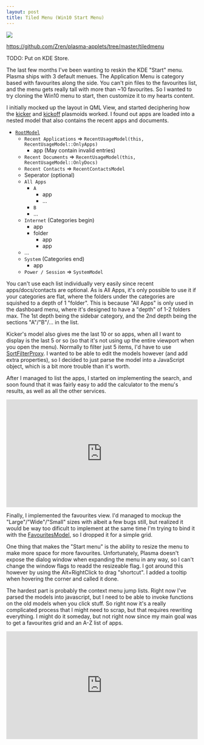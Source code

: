```yaml
---
layout: post
title: Tiled Menu (Win10 Start Menu)
---
```


![](https://i.imgur.com/CFBEkIh.jpg)

<https://github.com/Zren/plasma-applets/tree/master/tiledmenu>

TODO: Put on KDE Store.

The last few months I've been wanting to reskin the KDE "Start" menu. Plasma ships with 3 default menues. The Application Menu is category based with favourites along the side. You can't pin files to the favourites list, and the menu gets really tall with more than ~10 favourites. So I wanted to try cloning the Win10 menu to start, then customize it to my hearts content.

I initially mocked up the layout in QML View, and started deciphering how the [kicker](https://github.com/KDE/plasma-desktop/tree/master/applets/kicker) and [kickoff](https://github.com/KDE/plasma-desktop/tree/master/applets/kickoff) plasmoids worked. I found out apps are loaded into a nested model that also contains the recent apps and documents.

* [`RootModel`](https://github.com/KDE/plasma-desktop/blob/master/applets/kicker/plugin/rootmodel.h)
	* `Recent Applications` => `RecentUsageModel(this, RecentUsageModel::OnlyApps)`
		* app (May contain invalid entries)
	* `Recent Documents` => `RecentUsageModel(this, RecentUsageModel::OnlyDocs)`
	* `Recent Contacts` => `RecentContactsModel`
	* Seperator (optional)
	* `All Apps` 
		* `A`
			* app
			* ...
		* `B`
		* ...
	* `Internet` (Categories begin)
		* app
		* folder
			* app
			* app
	* ...
	* `System` (Categories end)
		* app
	* `Power / Session` => `SystemModel`

You can't use each list individually very easily since recent apps/docs/contacts are optional. As is All Apps, it's only possible to use it if your categories are flat, where the folders under the categories are squished to a depth of 1 "folder". This is because "All Apps" is only used in the dashboard menu, where it's designed to have a "depth" of 1-2 folders max. The 1st depth being the sidebar category, and the 2nd depth being the sections "A"/"B"/... in the list.

Kicker's model also gives me the last 10 or so apps, when all I want to display is the last 5 or so (so that it's not using up the entire viewport when you open the menu). Normally to filter just 5 items, I'd have to use [SortFilterProxy](https://api.kde.org/frameworks/plasma-framework/html/classPlasma_1_1SortFilterModel.html). I wanted to be able to edit the models however (and add extra properties), so I decided to just parse the model into a JavaScript object, which is a bit more trouble than it's worth.

After I managed to list the apps, I started on implementing the search, and soon found that it was fairly easy to add the calculator to the menu's results, as well as all the other services.

<div class="outset">
	<div style="width: 100%; height: 0px; position: relative; padding-bottom: 56.250%;"><iframe src="https://streamable.com/e/h9us" frameborder="0" allowfullscreen webkitallowfullscreen mozallowfullscreen scrolling="no" style="width: 100%; height: 100%; position: absolute;"></iframe></div>
</div>

Finally, I implemented the favourites view. I'd managed to mockup the "Large"/"Wide"/"Small" sizes with albeit a few bugs still, but realized it would be way too dificult to implement at the same time I'm trying to bind it with the [FavouritesModel](https://github.com/KDE/plasma-desktop/blob/master/applets/kicker/plugin/favoritesmodel.h), so I dropped it for a simple grid.

One thing that makes the "Start menu" is the ability to resize the menu to make more space for more favourites. Unfortunately, Plasma doesn't expose the dialog window when expanding the menu in any way, so I can't change the window flags to readd the resizeable flag. I got around this however by using the Alt+RightClick to drag "shortcut". I added a tooltip when hovering the corner and called it done.

The hardest part is probably the context menu jump lists. Right now I've parsed the models into javascript, but I need to be able to invoke functions on the old models when you click stuff. So right now it's a really complicated process that I might need to scrap, but that requires rewriting everything. I might do it someday, but not right now since my main goal was to get a favourites grid and an A-Z list of apps.

<div class="outset">
	<div style="width: 100%; height: 0px; position: relative; padding-bottom: 56.250%;"><iframe src="https://streamable.com/e/ypps" frameborder="0" allowfullscreen webkitallowfullscreen mozallowfullscreen scrolling="no" style="width: 100%; height: 100%; position: absolute;"></iframe></div>
</div>
